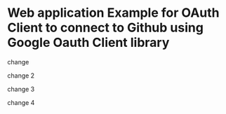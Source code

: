 # Web application Example for OAuth Client to connect to Github using Google Oauth Client library

change

change 2

change 3

change 4

